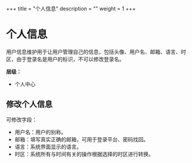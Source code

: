 ﻿+++
title = "个人信息"
description = ""
weight = 1
+++

# 个人信息

用户信息维护用于让用户管理自己的信息，包括头像、用户名、邮箱、语言、时区，由于登录名是用户的标识，不可以修改登录名。

**层级：**

- 个人中心

<h2 id="1">修改个人信息</h2>

可修改字段：

- 用户名：用户的别称。
- 邮箱：填写真实正确的邮箱，可用于登录平台、密码找回。
- 语言：系统界面显示的语言。
- 时区：系统所有与时间有关的操作根据选择的时区进行转换。
